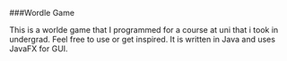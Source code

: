 ###Wordle Game

This is a worlde game that I programmed for a course at uni that i took in undergrad. Feel free to use or get inspired. It is written in Java and uses JavaFX for GUI.

